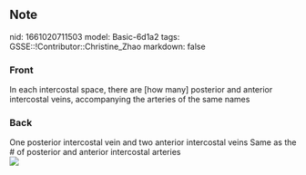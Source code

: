 ## Note
nid: 1661020711503
model: Basic-6d1a2
tags: GSSE::!Contributor::Christine_Zhao
markdown: false

### Front
<div>
  <div>
    <div>
      <div>
        In each intercostal space, there are [how many] posterior
        and anterior intercostal veins, accompanying the arteries
        of the same names
      </div>
    </div>
  </div>
</div>

### Back
<div>
  One posterior intercostal vein and two anterior intercostal veins
  Same as the # of posterior and anterior intercostal arteries
</div><img src=
"paste-98db3fe68e7e964e7d38301ef1460da47c440f7a.jpg">
